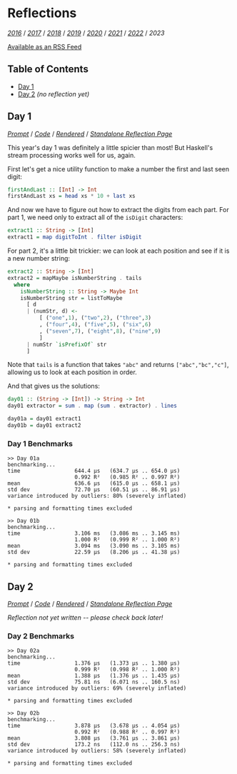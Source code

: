 Reflections
===========

<!--
This file generated by the build script at ./Build.hs from the files in
./reflections.  If you want to edit this, edit those instead!
-->

*[2016][]* / *[2017][]* / *[2018][]* / *[2019][]* / *[2020][]* / *[2021][]* / *[2022][]* / *2023*

[2016]: https://github.com/mstksg/advent-of-code-2016/blob/master/reflections.md
[2017]: https://github.com/mstksg/advent-of-code-2017/blob/master/reflections.md
[2018]: https://github.com/mstksg/advent-of-code-2018/blob/master/reflections.md
[2019]: https://github.com/mstksg/advent-of-code-2019/blob/master/reflections.md
[2020]: https://github.com/mstksg/advent-of-code-2020/blob/master/reflections.md
[2021]: https://github.com/mstksg/advent-of-code-2021/blob/master/reflections.md
[2022]: https://github.com/mstksg/advent-of-code-2022/blob/master/reflections.md

[Available as an RSS Feed][rss]

[rss]: http://feeds.feedburner.com/jle-advent-of-code-2023

Table of Contents
-----------------

* [Day 1](#day-1)
* [Day 2](#day-2) *(no reflection yet)*

Day 1
------

<!--
This section is generated and compiled by the build script at ./Build.hs from
the file `./reflections/day01.md`.  If you want to edit this, edit
that file instead!
-->

*[Prompt][d01p]* / *[Code][d01g]* / *[Rendered][d01h]* / *[Standalone Reflection Page][d01r]*

[d01p]: https://adventofcode.com/2023/day/1
[d01g]: https://github.com/mstksg/advent-of-code-2023/blob/master/src/AOC/Challenge/Day01.hs
[d01h]: https://mstksg.github.io/advent-of-code-2023/src/AOC.Challenge.Day01.html
[d01r]: https://github.com/mstksg/advent-of-code-2023/blob/master/reflections-out/day01.md

This year's day 1 was definitely a little spicier than most!  But Haskell's
stream processing works well for us, again.

First let's get a nice utility function to make a number the first and last
seen digit:

```haskell
firstAndLast :: [Int] -> Int
firstAndLast xs = head xs * 10 + last xs
```

And now we have to figure out how to extract the digits from each part.  For
part 1, we need only to extract all of the `isDigit` characters:

```haskell
extract1 :: String -> [Int]
extract1 = map digitToInt . filter isDigit
```

For part 2, it's a little bit trickier: we can look at each position and see if
it is a new number string:

```haskell
extract2 :: String -> [Int]
extract2 = mapMaybe isNumberString . tails
  where
    isNumberString :: String -> Maybe Int
    isNumberString str = listToMaybe
      [ d
      | (numStr, d) <-
          [ ("one",1), ("two",2), ("three",3)
          , ("four",4), ("five",5), ("six",6)
          , ("seven",7), ("eight",8), ("nine",9)
          ]
      | numStr `isPrefixOf` str
      ]
```

Note that `tails` is a function that takes `"abc"` and returns
`["abc","bc","c"]`, allowing us to look at each position in order.

And that gives us the solutions:

```haskell
day01 :: (String -> [Int]) -> String -> Int
day01 extractor = sum . map (sum . extractor) . lines

day01a = day01 extract1
day01b = day01 extract2
```



### Day 1 Benchmarks

```
>> Day 01a
benchmarking...
time                 644.4 μs   (634.7 μs .. 654.0 μs)
                     0.992 R²   (0.985 R² .. 0.997 R²)
mean                 636.6 μs   (615.0 μs .. 658.1 μs)
std dev              72.70 μs   (60.51 μs .. 86.91 μs)
variance introduced by outliers: 80% (severely inflated)

* parsing and formatting times excluded

>> Day 01b
benchmarking...
time                 3.106 ms   (3.086 ms .. 3.145 ms)
                     1.000 R²   (0.999 R² .. 1.000 R²)
mean                 3.094 ms   (3.090 ms .. 3.105 ms)
std dev              22.59 μs   (8.206 μs .. 41.38 μs)

* parsing and formatting times excluded
```



Day 2
------

<!--
This section is generated and compiled by the build script at ./Build.hs from
the file `./reflections/day02.md`.  If you want to edit this, edit
that file instead!
-->

*[Prompt][d02p]* / *[Code][d02g]* / *[Rendered][d02h]* / *[Standalone Reflection Page][d02r]*

[d02p]: https://adventofcode.com/2023/day/2
[d02g]: https://github.com/mstksg/advent-of-code-2023/blob/master/src/AOC/Challenge/Day02.hs
[d02h]: https://mstksg.github.io/advent-of-code-2023/src/AOC.Challenge.Day02.html
[d02r]: https://github.com/mstksg/advent-of-code-2023/blob/master/reflections-out/day02.md

*Reflection not yet written -- please check back later!*

### Day 2 Benchmarks

```
>> Day 02a
benchmarking...
time                 1.376 μs   (1.373 μs .. 1.380 μs)
                     0.999 R²   (0.998 R² .. 1.000 R²)
mean                 1.388 μs   (1.376 μs .. 1.435 μs)
std dev              75.81 ns   (6.071 ns .. 160.5 ns)
variance introduced by outliers: 69% (severely inflated)

* parsing and formatting times excluded

>> Day 02b
benchmarking...
time                 3.878 μs   (3.678 μs .. 4.054 μs)
                     0.992 R²   (0.988 R² .. 0.997 R²)
mean                 3.808 μs   (3.761 μs .. 3.861 μs)
std dev              173.2 ns   (112.0 ns .. 256.3 ns)
variance introduced by outliers: 58% (severely inflated)

* parsing and formatting times excluded
```

